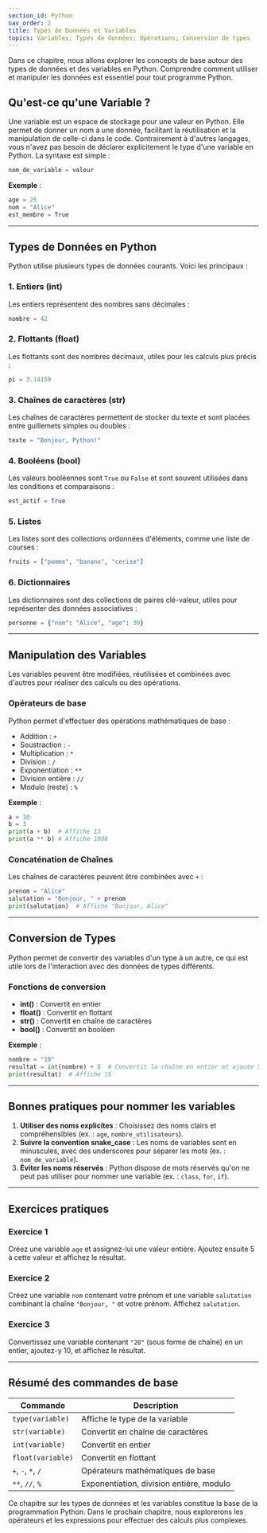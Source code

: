 ```yaml
---
section_id: Python
nav_order: 2
title: Types de Données et Variables
topics: Variables; Types de données; Opérations; Conversion de types
---
```


Dans ce chapitre, nous allons explorer les concepts de base autour des types de données et des variables en Python. Comprendre comment utiliser et manipuler les données est essentiel pour tout programme Python.

## Qu'est-ce qu'une Variable ?

Une variable est un espace de stockage pour une valeur en Python. Elle permet de donner un nom à une donnée, facilitant la réutilisation et la manipulation de celle-ci dans le code. Contrairement à d'autres langages, vous n'avez pas besoin de déclarer explicitement le type d'une variable en Python. La syntaxe est simple :

```python
nom_de_variable = valeur
```

**Exemple** :

```python
age = 25
nom = "Alice"
est_membre = True
```

---

## Types de Données en Python

Python utilise plusieurs types de données courants. Voici les principaux :

### 1. Entiers (int)

Les entiers représentent des nombres sans décimales :

```python
nombre = 42
```

### 2. Flottants (float)

Les flottants sont des nombres décimaux, utiles pour les calculs plus précis :

```python
pi = 3.14159
```

### 3. Chaînes de caractères (str)

Les chaînes de caractères permettent de stocker du texte et sont placées entre guillemets simples ou doubles :

```python
texte = "Bonjour, Python!"
```

### 4. Booléens (bool)

Les valeurs booléennes sont `True` ou `False` et sont souvent utilisées dans les conditions et comparaisons :

```python
est_actif = True
```

### 5. Listes

Les listes sont des collections ordonnées d'éléments, comme une liste de courses :

```python
fruits = ["pomme", "banane", "cerise"]
```

### 6. Dictionnaires

Les dictionnaires sont des collections de paires clé-valeur, utiles pour représenter des données associatives :

```python
personne = {"nom": "Alice", "age": 30}
```

---

## Manipulation des Variables

Les variables peuvent être modifiées, réutilisées et combinées avec d'autres pour réaliser des calculs ou des opérations.

### Opérateurs de base

Python permet d'effectuer des opérations mathématiques de base :

- Addition : `+`
- Soustraction : `-`
- Multiplication : `*`
- Division : `/`
- Exponentiation : `**`
- Division entière : `//`
- Modulo (reste) : `%`

**Exemple** :

```python
a = 10
b = 3
print(a + b)  # Affiche 13
print(a ** b) # Affiche 1000
```

### Concaténation de Chaînes

Les chaînes de caractères peuvent être combinées avec `+` :

```python
prenom = "Alice"
salutation = "Bonjour, " + prenom
print(salutation)  # Affiche "Bonjour, Alice"
```

---

## Conversion de Types

Python permet de convertir des variables d'un type à un autre, ce qui est utile lors de l'interaction avec des données de types différents.

### Fonctions de conversion

- **int()** : Convertit en entier
- **float()** : Convertit en flottant
- **str()** : Convertit en chaîne de caractères
- **bool()** : Convertit en booléen

**Exemple** :

```python
nombre = "10"
resultat = int(nombre) + 5  # Convertit la chaîne en entier et ajoute 5
print(resultat)  # Affiche 15
```

---

## Bonnes pratiques pour nommer les variables

1. **Utiliser des noms explicites** : Choisissez des noms clairs et compréhensibles (ex. : `age`, `nombre_utilisateurs`).
2. **Suivre la convention snake_case** : Les noms de variables sont en minuscules, avec des underscores pour séparer les mots (ex. : `nom_de_variable`).
3. **Éviter les noms réservés** : Python dispose de mots réservés qu'on ne peut pas utiliser pour nommer une variable (ex. : `class`, `for`, `if`).

---

## Exercices pratiques

### Exercice 1

Créez une variable `age` et assignez-lui une valeur entière. Ajoutez ensuite 5 à cette valeur et affichez le résultat.

### Exercice 2

Créez une variable `nom` contenant votre prénom et une variable `salutation` combinant la chaîne `"Bonjour, "` et votre prénom. Affichez `salutation`.

### Exercice 3

Convertissez une variable contenant `"20"` (sous forme de chaîne) en un entier, ajoutez-y 10, et affichez le résultat.

---

## Résumé des commandes de base

| Commande               | Description                                    |
|------------------------|------------------------------------------------|
| `type(variable)`       | Affiche le type de la variable                 |
| `str(variable)`        | Convertit en chaîne de caractères              |
| `int(variable)`        | Convertit en entier                            |
| `float(variable)`      | Convertit en flottant                          |
| `+`, `-`, `*`, `/`    | Opérateurs mathématiques de base               |
| `**`, `//`, `%`       | Exponentiation, division entière, modulo       |

Ce chapitre sur les types de données et les variables constitue la base de la programmation Python. Dans le prochain chapitre, nous explorerons les opérateurs et les expressions pour effectuer des calculs plus complexes.